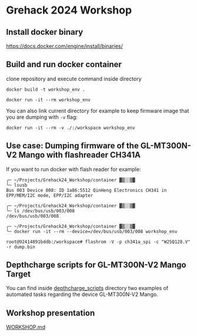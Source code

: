 # Grehack 2024 Workshop

## Install docker binary

https://docs.docker.com/engine/install/binaries/

## Build and run docker container

clone repository and execute command inside directory

`docker build -t workshop_env .`

`docker run -it --rm workshop_env`

You can also link current directory for example to keep firmware image that you are dumping with `-v` flag:

`docker run -it --rm -v ./:/workspace workshop_env`

## Use case: Dumping firmware of the GL-MT300N-V2 Mango with flashreader CH341A

If you want to run docker with flash reader for example:

```
╭─ ~/Projects/Grehack24_Workshop/container ▓▒░░▒▓ 
╰─ lsusb                  
Bus 003 Device 008: ID 1a86:5512 QinHeng Electronics CH341 in EPP/MEM/I2C mode, EPP/I2C adapter

╭─ ~/Projects/Grehack24_Workshop/container ▓▒░░▒▓ 
╰─ ls /dev/bus/usb/003/008 
/dev/bus/usb/003/008

╭─ ~/Projects/Grehack24_Workshop/container ▓▒░░▒▓ 
╰─ docker run -it --rm --device=/dev/bus/usb/003/008 workshop_env

root@92414891bddb:/workspace# flashrom -V -p ch341a_spi -c "W25Q128.V" -r dump.bin
```

## Depthcharge scripts for GL-MT300N-V2 Mango Target

You can find inside [depthcharge_scripts](./depthcharge_scripts) directory two examples of automated tasks regarding the device GL-MT300N-V2 Mango.

## Workshop presentation

[WORKSHOP.md](./WORKSHOP.md)
